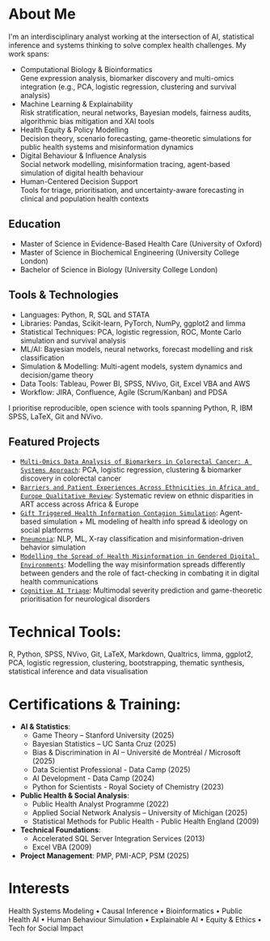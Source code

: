 # About Me
I'm an interdisciplinary analyst working at the intersection of AI, statistical inference and systems thinking to solve complex health challenges. My work spans:

* Computational Biology & Bioinformatics  
Gene expression analysis, biomarker discovery and multi-omics integration (e.g., PCA, logistic regression, clustering and survival analysis)
* Machine Learning & Explainability  
Risk stratification, neural networks, Bayesian models, fairness audits, algorithmic bias mitigation and XAI tools
* Health Equity & Policy Modelling  
Decision theory, scenario forecasting, game-theoretic simulations for public health systems and misinformation dynamics
* Digital Behaviour & Influence Analysis  
Social network modelling, misinformation tracing, agent-based simulation of digital health behaviour
* Human-Centered Decision Support  
Tools for triage, prioritisation, and uncertainty-aware forecasting in clinical and population health contexts

## Education
* Master of Science in Evidence-Based Health Care (University of Oxford)
* Master of Science in Biochemical Engineering (University College London)
* Bachelor of Science in Biology (University College London)

## Tools & Technologies
* Languages: Python, R, SQL and STATA
* Libraries: Pandas, Scikit-learn, PyTorch, NumPy, ggplot2 and limma
* Statistical Techniques: PCA, logistic regression, ROC, Monte Carlo simulation and survival analysis
* ML/AI: Bayesian models, neural networks, forecast modelling and risk classification
* Simulation & Modelling: Multi-agent models, system dynamics and decision/game theory
* Data Tools: Tableau, Power BI, SPSS, NVivo, Git, Excel VBA and AWS
* Workflow: JIRA, Confluence, Agile (Scrum/Kanban) and PDSA

I prioritise reproducible, open science with tools spanning Python, R, IBM SPSS, LaTeX, Git and NVivo.

## Featured Projects
* [`Multi-Omics Data Analysis of Biomarkers in Colorectal Cancer: A Systems Approach`](https://github.com/ihe-k/Multi-Omics-Data-Analysis-of-Biomarkers-in-Colorectal-Cancer-A-Systems-Approach): PCA, logistic regression, clustering & biomarker discovery in colorectal cancer
* [`Barriers and Patient Experiences Across Ethnicities in Africa and Europe Qualitative Review`](https://github.com/ihe-k/Barriers-and-Patient-Experiences-Across-Ethnicities-in-Africa-and-Europe-Qual-Systematic-Review): Systematic review on ethnic disparities in ART access across Africa & Europe
* [`Gift Triggered Health Information Contagion Simulation`](https://github.com/ihe-k/Social-Contagion-Gift-Giving-Simulation): Agent-based simulation + ML modeling of health info spread & ideology on social platforms
* [`Pneumonia`](https://github.com/ihe-k/Pneumonia-Risk-and-Misinformation-Impact-on-Health-Seeking-Behaviours): NLP, ML, X-ray classification and misinformation-driven behavior simulation
* [`Modelling the Spread of Health Misinformation in Gendered Digital Environments`](https://github.com/ihe-k/Modelling-the-Spread-of-Health-Misinformation-in-Gendered-Digital-Environments): Modelling the way misinformation spreads differently between genders and the role of fact-checking in combating it in digital health communications
* [`Cognitive AI Triage`](https://github.com/ihe-k/Cognitive_AI_Triage): Multimodal severity prediction and game-theoretic prioritisation for neurological disorders

# Technical Tools:
R, Python, SPSS, NVivo, Git, LaTeX, Markdown, Qualtrics, limma, ggplot2, PCA, logistic regression, clustering, bootstrapping, thematic synthesis, statistical inference and data visualisation

# Certifications & Training:
- **AI & Statistics**:  
  - Game Theory – Stanford University (2025)  
  - Bayesian Statistics – UC Santa Cruz (2025)  
  - Bias & Discrimination in AI – Université de Montréal / Microsoft (2025)  
  - Data Scientist Professional - Data Camp (2025)
  - AI Development - Data Camp (2024)  
  - Python for Scientists - Royal Society of Chemistry (2023)  
- **Public Health & Social Analysis**:  
  - Public Health Analyst Programme (2022)  
  - Applied Social Network Analysis – University of Michigan (2025)  
  - Statistical Methods for Public Health - Public Health England (2009)  
- **Technical Foundations**:  
  - Accelerated SQL Server Integration Services (2013)  
  - Excel VBA (2009)
- **Project Management**: PMP, PMI-ACP, PSM (2025)  

# Interests
Health Systems Modeling • Causal Inference • Bioinformatics • Public Health AI • Human Behaviour Simulation • Explainable AI • Equity & Ethics • Tech for Social Impact
